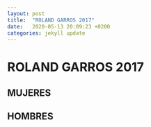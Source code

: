 ```yaml
---
layout: post
title:  "ROLAND GARROS 2017"
date:   2020-05-13 20:09:23 +0200
categories: jekyll update
---
```


# ROLAND GARROS 2017

## MUJERES

## HOMBRES
